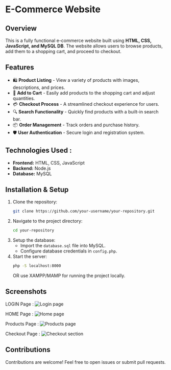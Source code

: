 # E-Commerce Website

## Overview
This is a fully functional e-commerce website built using **HTML, CSS, JavaScript, and MySQL DB**. The website allows users to browse products, add them to a shopping cart, and proceed to checkout.

## Features
- 🛍️ **Product Listing** - View a variety of products with images, descriptions, and prices.
- 🛒 **Add to Cart** - Easily add products to the shopping cart and adjust quantities.
- 💳 **Checkout Process** - A streamlined checkout experience for users.
- 🔍 **Search Functionality** - Quickly find products with a built-in search bar.
- 📦 **Order Management** - Track orders and purchase history.
- 🛡️ **User Authentication** - Secure login and registration system.

## Technologies Used :
- **Frontend:** HTML, CSS, JavaScript
- **Backend:** Node.js
- **Database:** MySQL

## Installation & Setup
1. Clone the repository:
   ```bash
   git clone https://github.com/your-username/your-repository.git
   ```
2. Navigate to the project directory:
   ```bash
   cd your-repository
   ```
3. Setup the database:
   - Import the `database.sql` file into MySQL.
   - Configure database credentials in `config.php`.
4. Start the server:
   ```bash
   php -S localhost:8000
   ```
   OR use XAMPP/MAMP for running the project locally.

## Screenshots
LOGIN Page :
![Login page](https://github.com/user-attachments/assets/c9479079-f431-4634-921c-1687979c8a37)


HOME Page :
![Home page](https://github.com/user-attachments/assets/472ced17-6e47-48a7-8ff0-b94605943a63)


Products Page :
![Products page](https://github.com/user-attachments/assets/36445310-3d79-41b9-b4b4-d041af49447c)


Checkout Page :
![Checkout section](https://github.com/user-attachments/assets/70c50d2c-b416-4ce8-af8d-de06968239d6)




## Contributions
Contributions are welcome! Feel free to open issues or submit pull requests.


